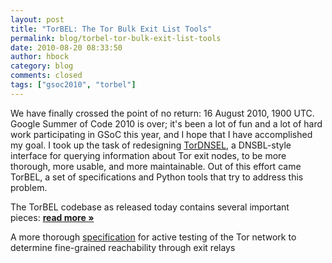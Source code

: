 ```yaml
---
layout: post
title: "TorBEL: The Tor Bulk Exit List Tools"
permalink: blog/torbel-tor-bulk-exit-list-tools
date: 2010-08-20 08:33:50
author: hbock
category: blog
comments: closed
tags: ["gsoc2010", "torbel"]
---
```


We have finally crossed the point of no return: 16 August 2010, 1900 UTC. Google Summer of Code 2010 is over; it's been a lot of fun and a lot of hard work participating in GSoC this year, and I hope that I have accomplished my goal. I took up the task of redesigning [TorDNSEL](https://exitlist.torproject.org), a DNSBL-style interface for querying information about Tor exit nodes, to be more thorough, more usable, and more maintainable. Out of this effort came TorBEL, a set of specifications and Python tools that try to address this problem.

The TorBEL codebase as released today contains several important  
 pieces: [**read more »**](https://blog.torproject.org/blog/torbel-tor-bulk-exit-list-tools)

A more thorough [specification](http://git.spanning-tree.org/index.cgi/torbel/tree/doc/test-spec.txt?id=torbel-0.1-gsoc) for active testing of the Tor network to determine fine-grained reachability through exit relays
